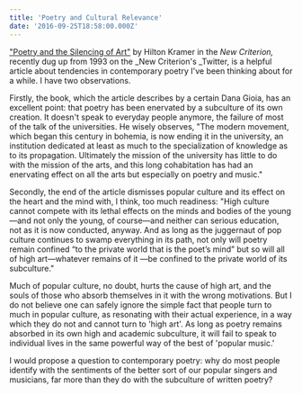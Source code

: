 ```yaml
---
title: 'Poetry and Cultural Relevance'
date: '2016-09-25T18:58:00.000Z'
---
```


["Poetry and the Silencing of Art"](http://www.newcriterion.com/articles.cfm/Poetry---the-silencing-of-art-4691) by Hilton Kramer in the _New Criterion,_ recently dug up from 1993 on the \_New Criterion's \_Twitter, is a helpful article about tendencies in contemporary poetry I've been thinking about for a while. I have two observations.

Firstly, the book, which the article describes by a certain Dana Gioia, has an excellent point: that poetry has been enervated by a subculture of its own creation. It doesn't speak to everyday people anymore, the failure of most of the talk of the universities. He wisely observes, "The modern movement, which began this century in bohemia, is now ending it in the university, an institution dedicated at least as much to the specialization of knowledge as to its propagation. Ultimately the mission of the university has little to do with the mission of the arts, and this long cohabitation has had an enervating effect on all the arts but especially on poetry and music."

Secondly, the end of the article dismisses popular culture and its effect on the heart and the mind with, I think, too much readiness: "High culture cannot compete with its lethal effects on the minds and bodies of the young—and not only the young, of course—and neither can serious education, not as it is now conducted, anyway. And as long as the juggernaut of pop culture continues to swamp everything in its path, not only will poetry remain confined “to the private world that is the poet’s mind” but so will all of high art—whatever remains of it —be confined to the private world of its subculture."

Much of popular culture, no doubt, hurts the cause of high art, and the souls of those who absorb themselves in it with the wrong motivations. But I do not believe one can safely ignore the simple fact that people turn to much in popular culture, as resonating with their actual experience, in a way which they do not and cannot turn to 'high art'. As long as poetry remains absorbed in its own high and academic subculture, it will fail to speak to individual lives in the same powerful way of the best of 'popular music.'

I would propose a question to contemporary poetry: why do most people identify with the sentiments of the better sort of our popular singers and musicians, far more than they do with the subculture of written poetry?
